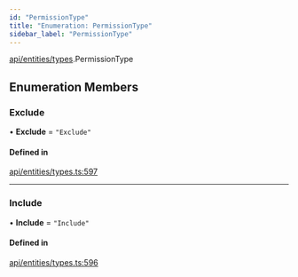 ```yaml
---
id: "PermissionType"
title: "Enumeration: PermissionType"
sidebar_label: "PermissionType"
---
```


[api/entities/types](../../../../../modules/API/Entities/Types/Types.md).PermissionType

## Enumeration Members

### Exclude

• **Exclude** = ``"Exclude"``

#### Defined in

[api/entities/types.ts:597](https://github.com/PolymeshAssociation/polymesh-sdk/blob/654b99c8d/src/api/entities/types.ts#L597)

___

### Include

• **Include** = ``"Include"``

#### Defined in

[api/entities/types.ts:596](https://github.com/PolymeshAssociation/polymesh-sdk/blob/654b99c8d/src/api/entities/types.ts#L596)
